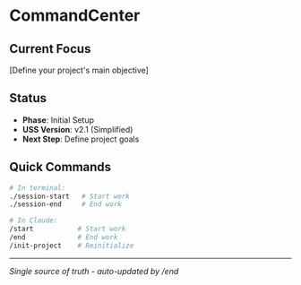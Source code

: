 # CommandCenter

## Current Focus
[Define your project's main objective]

## Status
- **Phase**: Initial Setup
- **USS Version**: v2.1 (Simplified)
- **Next Step**: Define project goals

## Quick Commands
```bash
# In terminal:
./session-start   # Start work
./session-end     # End work

# In Claude:
/start           # Start work
/end             # End work
/init-project    # Reinitialize
```

---
*Single source of truth - auto-updated by /end*
